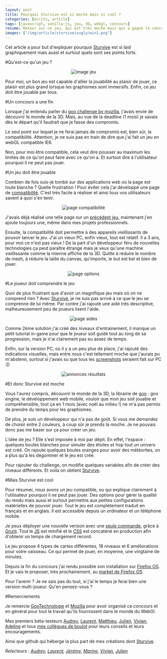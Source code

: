 ```yaml
---
layout: post
title: Pourquoi Sturvive est si moche mais si cool ?
categories: [ecrits, article]
tags: [javascript, vanilla-js, jeu, 3D, webgl, concours]
resume: Retour sur ce jeu, qui est très moche mais qui a gagné le concours de mozilla/goo.
images: ["/img/article/sturviveisugly/win1.png"]
---
```

Cet article a pour but d'expliquer pourquoi [Sturvive](http://manland.github.io/sturvive/) est si laid graphiquement mais aussi et surtout quels sont ses points forts.

#Qu'est-ce qu'un jeu ?

<center>
<img title="image jeu" src="/img/article/sturviveisugly/chartGame.png">
</center>

Pour moi, un bon jeu est capable d'allier la jouabilité au plaisir de jouer, ce plaisir est plus grand lorsque les graphismes sont immersifs. Enfin, ce jeu doit être jouable par tous.

#Un concours a une fin

Lorsque j'ai entendu parler du [goo challenge by mozilla](https://blog.mozilla.org/blog/2013/12/05/unleash-the-game-creator-in-you-by-entering-our-holiday-gaming-competition/), j'avais envie de découvrir le monde de la 3D. Mais, au vue de la deadline (1 mois) je savais dès le départ qu'il faudrait que je fasse des compromis.

Le seul point sur lequel je ne ferai jamais de compromis est, bien sûr, la compatibilité. Attention, je ne suis pas en train de dire que j'ai fait un jeu en webGL compatible IE6. 

Non, pour moi être compatible, cela veut dire pousser au maximum les limites de ce qu'on peut faire avec ce qu'on a. Et surtout dire à l'utilisateur pourquoi il ne peut pas jouer.

#Un jeu doit être jouable

Combien de fois suis-je tombé sur des applications web où la page est toute blanche ? Quelle frustration ! Pour éviter cela j'ai développé une page de [compatibilité](https://github.com/manland/sturvive/blob/master/app/src/util/CompatibilityUtil.js). C'est très facile à réaliser et ainsi tous vos utilisateurs savent à quoi s'en tenir.

<center>
<img title="page compatibilité" src="/img/article/sturviveisugly/compatibilityFr.png">
</center>

J'avais déjà réalisé une telle page sur un [précédent jeu](http://froggies.github.io/game-off-2013/), maintenant j'en ajoute toujours une, même dans mes projets professionnels.

Ensuite, la compatibilité doit permettre à des appareils vieillissants de pouvoir lancer le jeu. J'ai un vieux PC, enfin vieux, tout est relatif. Il a 3 ans, pour moi ce n'est pas vieux ! De la part d'un développeur féru de nouvelles technologies ça peut paraître étrange mais je veux qu'une machine vieillissante comme la mienne affiche de la 3D. Quitte à réduire le nombre de mesh, à réduire la taille du canvas, qu'importe, le but est bel et bien de jouer.

<center>
<img title="page options" src="/img/article/sturviveisugly/optionFr.png">
</center>

#Le joueur doit comprendre le jeu

Quoi de plus frustrant que d'avoir un magnifique jeu mais où on ne comprend rien ? Avec [Sturvive](http://manland.github.io/sturvive/), je ne suis pas arrivé à ce que le jeu se comprenne de lui même. Par contre j'ai rajouté une aide très descriptive, malheureusement peu de joueurs lisent l'aide.

<center>
<img title="page aides" src="/img/article/sturviveisugly/aideFr.png">
</center>

Comme 2ème solution j'ai créé des niveaux d'entrainement, il manque un petit tutorial in-game pour que le joueur soit guidé tout au long de sa progression, mais je n'ai clairement pas eu assez de temps.

Enfin, sur la version PC, où il y a un peu plus de place, j'ai rajouté des indications visuelles, mais entre nous c'est tellement moche que j'aurais pu m'abstenir, surtout si j'avais su que tous les [screenshots](http://blog.gootechnologies.com/post/75475795798/the-winners-of-the-mozilla-goo-game-creator) seraient fait sur PC :D

<center>
<img title="annonces résultats" src="/img/article/sturviveisugly/win.png">
</center>

#Et donc Sturvive est moche

Vous l'aurez compris, découvrir le monde de la 3D, la librairie de [goo](www.gootechnologies.com) : goo engine, le développement web mobile, vouloir que mon jeu soit jouable et compréhensible, tout ça en 1 mois (avec noël au milieu !) ne m'a pas permis de prendre du temps pour les graphismes.

De plus, je suis un développeur qui n'a pas de goût. Si vous me demandez de choisir entre 2 couleurs, à coup sûr je prends la moche. Je ne pouvais donc pas me baser sur ça pour créer un jeu.

L'idée de jeu ? Elle s'est imposée à moi par dépit. En effet, l'espace : quelques boules blanches pour simuler des étoiles et hop tout un univers est créé. On rajoute quelques boules oranges pour avoir des météorites, on a plus qu'à les dégommer et le jeu est créé.

Pour rajouter du challenge, on modifie quelques variables afin de créer des niveaux différents. Et voila on obtient [Sturvive](http://manland.github.io/sturvive/).

#Mais Sturvive est cool

Pour résumer, nous avons un jeu compatible, ou qui explique clairement à l'utilisateur pourquoi il ne peut pas jouer. 
Des options pour gérer la qualité du rendu mais aussi et surtout permettre aux petites configurations matérielles de pouvoir jouer.
Tout le jeu est complètement traduit en français et en anglais.
Il est accessible depuis un ordinateur et un téléphone mobile.

Je peux déployer une nouvelle version avec une [seule commande](https://github.com/manland/sturvive/blob/master/Gruntfile.js#L205), grâce à [Grunt](http://gruntjs.com/). Tout le [JS](https://github.com/manland/sturvive/blob/gh-pages/Sturvive-0.0.1.js) est minifié et le [CSS](https://github.com/manland/sturvive/blob/gh-pages/stylesheet/Sturvive-0.0.1.css) est concaténé en production afin d'obtenir un temps de chargement record.

Le jeu propose 4 types de cartes différentes, 18 niveaux et 6 améliorations pour votre vaisseau. Ce qui permet de jouer, en moyenne, une vingtaine de minutes.

Depuis la fin du concours j'ai rendu possible son installation sur [Firefox OS](http://www.mozilla.org/fr/firefox/os/). Et je vais le proposer, très prochainement, au [market de Firefox OS](https://marketplace.firefox.com).

Pour l'avenir ? Je ne sais pas du tout, si j'ai le temps je ferai bien une version multi-joueur. Qu'en pensez-vous ?

#Remerciements

Je remercie [GooTechnologie](www.gootechnologies.com) et [Mozilla](http://www.mozilla.org/) pour avoir organisé ce concours et en général pour tout le travail qu'ils fournissent dans le monde du WebGl.

Mes premiers béta-testeurs [Audrey](https://twitter.com/udr3y/), [Laurent](https://twitter.com/_LaurentDufour), [Matthieu](https://twitter.com/Mattrio23), [Julien](https://twitter.com/studiodev), [Vivian](https://twitter.com/vp3n), [Adeline](https://twitter.com/adedib/) et tous [mes collègues de boulot](http://itkweb.github.io/site-h-day/equipe.html) pour leurs conseils et leurs encouragements.

Ainsi que github qui héberge la plus part de mes créations dont [Sturvive](http://manland.github.io/sturvive/).

*Relecteurs : [Audrey](https://twitter.com/udr3y/), [Laurent](https://twitter.com/_LaurentDufour), [Jérémy](http://itkweb.github.io/site-h-day/equipes/2013/10/07/jeremy.html), [Marine](http://itkweb.github.io/site-h-day/equipes/2013/09/09/marine.html), [Vivian](https://twitter.com/vp3n), [Julien](https://twitter.com/studiodev)*
